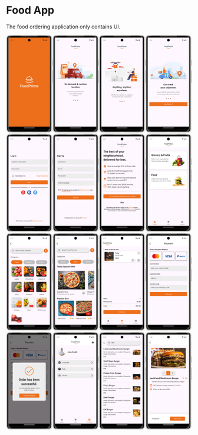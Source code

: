 # Food App

The food ordering application only contains UI.

![app_screenshots](assets/app_pages_1.png) 
![app_screenshots](assets/app_pages_2.png) 
![app_screenshots](assets/app_pages_3.png) 
![app_screenshots](assets/app_pages_4.png) 
